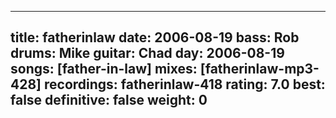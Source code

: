 
---
title: fatherinlaw
date: 2006-08-19
bass:	Rob
drums:	Mike
guitar:	Chad
day: 2006-08-19
songs: [father-in-law]
mixes: [fatherinlaw-mp3-428]
recordings: fatherinlaw-418
rating: 7.0
best: false
definitive: false
weight: 0
---
